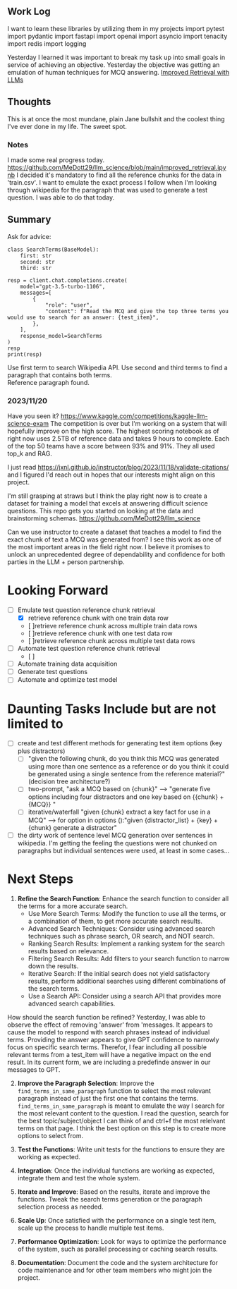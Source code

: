 Work Log
---

I want to learn these libraries by utilizing them in my projects
import pytest
import pydantic
import fastapi 
import openai
import asyncio
import tenacity
import redis
import logging

Yesterday I learned it was important to break my task up into small goals in service of achieving an objective.
Yesterday the objective was getting an emulation of human techniques for MCQ answering.  [Improved Retrieval with LLMs](/home/m/llm_science/improved_retrieval.ipynb)
## Thoughts
This is at once the most mundane, plain Jane bullshit and the coolest thing I've ever done in my life. The sweet spot.
### Notes
I made some real progress today. https://github.com/MeDott29/llm_science/blob/main/improved_retrieval.ipynb
I decided it's mandatory to find all the reference chunks for the data in 'train.csv'.  I want to emulate the exact process I follow when I'm looking through wikipedia for the paragraph that was used to generate a test question.  I was able to do that today.


## Summary
Ask for advice:
```
class SearchTerms(BaseModel):
    first: str
    second: str
    third: str
    
resp = client.chat.completions.create(
    model="gpt-3.5-turbo-1106",
    messages=[
        {
            "role": "user", 
            "content": f"Read the MCQ and give the top three terms you would use to search for an answer: {test_item}",
        },
    ],
    response_model=SearchTerms
)
resp
print(resp)
```
Use first term to search Wikipedia API. Use second and third terms to find a paragraph that contains both terms.  
Reference paragraph found.

### 2023/11/20
Have you seen it? https://www.kaggle.com/competitions/kaggle-llm-science-exam
The competition is over but I'm working on a system that will hopefully improve on the high score.
The highest scoring notebook as of right now uses 2.5TB of reference data and takes 9 hours to complete.  Each of the top 50 teams have a score between 93% and 91%.  They all used top_k and RAG.

I just read https://jxnl.github.io/instructor/blog/2023/11/18/validate-citations/ and I figured I'd reach out in hopes that our interests might align on this project.

I'm still grasping at straws but I think the play right now is to create a dataset for training a model that excels at answering difficult science questions.  This repo gets you started on looking at the data and brainstorming schemas. https://github.com/MeDott29/llm_science

Can we use instructor to create a dataset that teaches a model to find the exact chunk of text a MCQ was generated from?
I see this work as one of the most important areas in the field right now. I believe it promises to unlock an unprecedented degree of dependability and confidence for both parties in the LLM + person partnership.

# Looking Forward

- [ ] Emulate test question reference chunk retrieval
    - [x] retrieve reference chunk with one train data row
    - [ ]retrieve reference chunk across multiple train data rows
    - [ ]retrieve reference chunk with one test data row
    - [ ]retrieve reference chunk across multiple test data rows
- [ ] Automate test question reference chunk retrieval
    - [ ]
- [ ] Automate training data acquisition
- [ ] Generate test questions
- [ ] Automate and optimize test model

# Daunting Tasks Include but are not limited to 
- [ ] create and test different methods for generating test item options (key plus distractors)
    - [ ] "given the following chunk, do you think this MCQ was generated using more than one sentence as a reference or do you think it could be generated using a single sentence from the reference material?" (decision tree architecture?)
    - [ ] two-prompt, "ask a MCQ based on {chunk}" --> "generate five options including four distractors and one key based on {{chunk} + {MCQ}} "
    - [ ] iterative/waterfall "given {chunk} extract a key fact for use in a MCQ" --> for option in options ():"given {distractor_list} + {key} + {chunk} generate a distractor"
- [ ] the dirty work of sentence level MCQ generation over sentences in wikipedia.  I'm getting the feeling the questions were not chunked on paragraphs but individual sentences were used, at least in some cases...

# Next Steps

1. **Refine the Search Function**: Enhance the search function to consider all the terms for a more accurate search.
    - Use More Search Terms: Modify the function to use all the terms, or a combination of them, to get more accurate search results.
    - Advanced Search Techniques: Consider using advanced search techniques such as phrase search, OR search, and NOT search.
    - Ranking Search Results: Implement a ranking system for the search results based on relevance.
    - Filtering Search Results: Add filters to your search function to narrow down the results.
    - Iterative Search: If the initial search does not yield satisfactory results, perform additional searches using different combinations of the search terms.
    - Use a Search API: Consider using a search API that provides more advanced search capabilities.

How should the search function be refined? Yesterday, I was able to observe the effect of removing 'answer' from 'messages.  It appears to cause the model to respond with search phrases instead of individual terms. Providing the answer appears to give GPT confidence to narrowly focus on specific search terms. Therefor, I fear including all possible relevant terms from a test_item will have a negative impact on the end result.
In its current form, we are including a predefinde answer in our messages to GPT.

2. **Improve the Paragraph Selection**: Improve the `find_terms_in_same_paragraph` function to select the most relevant paragraph instead of just the first one that contains the terms.
    `find_terms_in_same_paragraph` is meant to emulate the way I search for the most relevant content to the question.  I read the question, search for the best topic/subject/object I can think of and ctrl+f the most relelvant terms on that page.  I think the best option on this step is to create more options to select from.
3. **Test the Functions**: Write unit tests for the functions to ensure they are working as expected.

4. **Integration**: Once the individual functions are working as expected, integrate them and test the whole system.

5. **Iterate and Improve**: Based on the results, iterate and improve the functions. Tweak the search terms generation or the paragraph selection process as needed.

6. **Scale Up**: Once satisfied with the performance on a single test item, scale up the process to handle multiple test items.

7. **Performance Optimization**: Look for ways to optimize the performance of the system, such as parallel processing or caching search results.

8. **Documentation**: Document the code and the system architecture for code maintenance and for other team members who might join the project.
